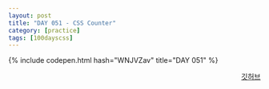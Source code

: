 ```yaml
---
layout: post
title: "DAY 051 - CSS Counter"
category: [practice]
tags: [100dayscss]
---
```


{% include codepen.html hash="WNJVZav" title="DAY 051" %}

<p align="right">
  <a href="https://github.com/mnmn092631/100daysCSS/tree/main/DAY%20051%20-%20CSS%20Counter" title="깃허브">깃허브</a>
</p>
